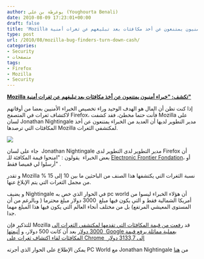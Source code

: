 ```yaml
---
author: يوغرطة بن علي (Youghourta Benali)
date: 2010-08-09 17:23:01+00:00
draft: false
title: 'Mozilla تكشف: "خبراء أمنيون يمتنعون عن أخذ مكافئات بعد تبليغهم عن ثغرات أمنية"  '
type: post
url: /2010/08/mozilla-bug-finders-turn-down-cash/
categories:
- Security
- متصفحات
tags:
- Firefox
- Mozilla
- Security
---
```


**[Mozilla تكشف: "خبراء أمنيون يمتنعون عن أخذ مكافئات بعد تبليغهم عن ثغرات أمنية"](http://www.it-scoop.com/2010/08/mozilla-bug-finders-turn-down-cash)**


إذا كنت تظن أن المال هو الهدف الوحيد وراء تخصيص الخبراء الأمنيين بعضا من أوقاتهم لاكتشاف ثغرات في المتصفح Firefox، فأنت حتما مخطئ، فقد كشفت Mozilla على لسان Jonathan Nightingale مدير التطوير لديها أن العديد من الخبراء يمتنعون عن أخذ المكافئات التي ترصدها Mozilla لمكتشفي الثغرات.


[![](http://www.it-scoop.com/wp-content/uploads/2010/08/firefox_padlock_400-e1281374554368.jpg)
](http://www.it-scoop.com/2010/08/mozilla-bug-finders-turn-down-cash)


جاء على لسان  Jonathan Nightingale مدير التطوير لدى التطوير لدى Firefox أن بعض الخبراء  يقولون : "امنحوا قيمة المكافئة للـ [Electronic Frontier Fondation](http://www.eff.org/)، أو أرسلوا لي قميصا فقط" .

و تقدر Mozilla نسبة الثغرات التي يكتشفها هذا الصنف من الباحثين ما بين 10 إلى 15 % من مجمل الثغرات التي يتم الإبلاغ عنها.

و يضيف Nightingale في الحوار الذي خص به pc world أن هؤلاء الخبراء ليسوا من أمريكا الشمالية فقط و التي يكون فيها مبلغ  3000 دولار مبلغ محترما ( وبالرغم من أن المستوى المعيشي المرتفع) بل من مختلف أنحاء العالم التي يكون فيها هذا المبلغ مهما جدا.

للتذكير فإن Mozilla قد [رفعت من قيمة المكافئات التي تقدمها لمكتشفي الثغرات إلى 3000 دولار](http://www.it-scoop.com/2010/07/Mozilla-increases-bounty-security-bug/) بعد أن كانت 500 دولار، و [أتبعتها  Google بعملية مماثلة برفع قيمة المكافئات لقاء اكتشاف ثغرات على Chrome  إلى 3133,7 دولار](http://www.it-scoop.com/2010/07/google-bumps-maximum-chrome-bug-reward-3133-7-dollars/)

يمكن الإطلاع على الحوار الذي أجرته PC World مع Jonathan Nightingale من [هنا](http://www.pcworld.idg.com.au/article/356043/more_than_1_10_mozilla_bug_finders_turn_down_cash/)
